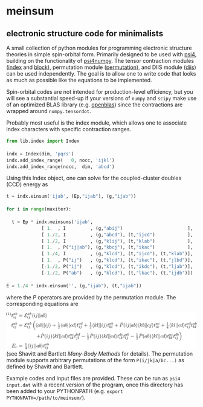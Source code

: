 # meinsum
## electronic structure code for minimalists

A small collection of python modules for programming electronic structure theories in simple spin-orbital form.  Primarily designed to be used with [psi4](https://github.com/psi4/psi4public), building on the functionality of [psi4numpy](https://github.com/dgasmith/psi4numpy).  The tensor contraction modules ([index](https://github.com/avcopan/meinsum/blob/master/lib/index.py) and [block](https://github.com/avcopan/meinsum/blob/master/lib/block.py)), permutation module ([permutation](https://github.com/avcopan/meinsum/blob/master/lib/permutation.py)), and DIIS module ([diis](https://github.com/avcopan/meinsum/blob/master/lib/diis.py)) can be used independently.  The goal is to allow one to write code that looks as much as possible like the equations to be implemented.

Spin-orbital codes are not intended for production-level efficiency, but you will see a substantial speed-up if your versions of `numpy` and `scipy` make use of an optimized BLAS library (e.g. [openblas](http://www.openblas.net/)) since the contractions are wrapped around `numpy.tensordot`.

Probably most useful is the index module, which allows one to associate index characters with specific contraction ranges.
```python
from lib.index import Index

indx = Index(dim, 'pqrs')
indx.add_index_range(   0, nocc, 'ijkl')
indx.add_index_range(nocc,  dim, 'abcd')
```
Using this Index object, one can solve for the coupled-cluster doubles (CCD) energy as
```python
t = indx.einsum('ijab', (Ep,"ijab"), (g,"ijab"))

for i in range(maxiter):

  t = Ep * indx.meinsums('ijab',
             [ 1.  , I         , (g,"abij")                        ],
             [ 1./2, I         , (g,"abcd"), (t,"ijcd")            ],
             [ 1./2, I         , (g,"klij"), (t,"klab")            ],
             [ 1.  , P("ij|ab"), (g,"kbcj"), (t,"ikac")            ],
             [ 1./4, I         , (g,"klcd"), (t,"ijcd"), (t,"klab")],
             [ 1.  , P("ij")   , (g,"klcd"), (t,"ikac"), (t,"jlbd")],
             [-1./2, P("ij")   , (g,"klcd"), (t,"ikdc"), (t,"ljab")],
             [-1./2, P("ab")   , (g,"klcd"), (t,"lkac"), (t,"ijdb")])

E = 1./4 * indx.einsum('', (g,"ijab"), (t,"ijab"))
```
where the *P* operators are provided by the permutation module.
The corresponding equations are

![CCD Equations](ccd.png)
(see Shavitt and Bartlett *Many-Body Methods* for details).  The permutation module supports arbitrary permutations of the form `P(i/jk|a/bc...)` as defined by Shavitt and Bartlett.

Example codes and input files are provided.
These can be run as `psi4 input.dat` with a recent version of the program, once this directory has been added to your PYTHONPATH (e.g. `export PYTHONPATH=/path/to/meinsum/`).

